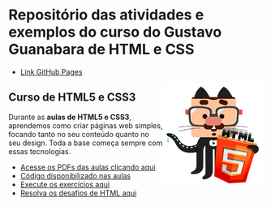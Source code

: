 # Repositório das atividades e exemplos do curso do Gustavo Guanabara de HTML e CSS

* [Link GitHub Pages](https://gustavommcv.github.io/Curso-Html-CSS-Gustavo-Guanabara/)

<img align="right" src="images/mascote-html5.png" width="200">

## Curso de HTML5 e CSS3


Durante as **aulas de HTML5 e CSS3**, aprendemos como criar páginas web simples, focando tanto no seu conteúdo quanto no seu design. Toda a base começa sempre com essas tecnologias. 

* [Acesse os PDFs das aulas clicando aqui](https://github.com/gustavoguanabara/html-css/tree/master/aulas-pdf)
* [Código disponibilizado nas aulas](https://github.com/gustavommcv/Curso-Html-CSS-Gustavo-Guanabara/tree/main/Aulas)
* [Execute os exercícios aqui](https://gustavommcv.github.io/Curso-Html-CSS-Gustavo-Guanabara/Exercicios/index.html)
* [Resolva os desafios de HTML aqui](https://github.com/gustavoguanabara/html-css/tree/master/desafios)
